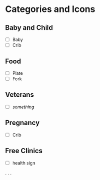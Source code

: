 # Categories and Icons

## Baby and Child
- [ ] Baby
- [ ] Crib

## Food
- [ ] Plate
- [ ] Fork

## Veterans
- [ ] *something*

## Pregnancy
- [ ] Crib

## Free Clinics
- [ ] health sign

.
.
.

